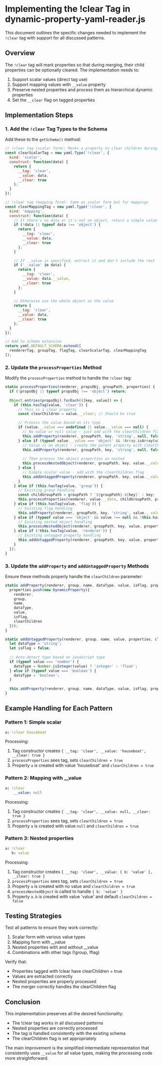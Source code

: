 # Implementing the !clear Tag in dynamic-property-yaml-reader.js

This document outlines the specific changes needed to implement the `!clear` tag with support for all discussed patterns.

## Overview

The `!clear` tag will mark properties so that during merging, their child properties can be optionally cleared. The implementation needs to:

1. Support scalar values (direct tag use)
2. Support mapping values with `__value` property
3. Preserve nested properties and process them as hierarchical dynamic properties
4. Set the `__clear` flag on tagged properties

## Implementation Steps

### 1. Add the `!clear` Tag Types to the Schema

Add these to the `getSchema()` method:

```javascript
// !clear tag (scalar form): Marks a property to clear children during merging
const clearScalarTag = new yaml.Type('!clear', {
  kind: 'scalar',
  construct: function(data) {
    return { 
      __tag: 'clear', 
      __value: data,
      __clear: true
    };
  }
});

// !clear tag (mapping form): Same as scalar form but for mappings
const clearMappingTag = new yaml.Type('!clear', {
  kind: 'mapping',
  construct: function(data) {
    // If there's no data or it's not an object, return a simple value
    if (!data || typeof data !== 'object') {
      return { 
        __tag: 'clear', 
        __value: data,
        __clear: true 
      };
    }

    // If __value is specified, extract it and don't include the rest
    if ('__value' in data) {
      return { 
        __tag: 'clear', 
        __value: data.__value,
        __clear: true 
      };
    }
    
    // Otherwise use the whole object as the value
    return { 
      __tag: 'clear', 
      __value: data,
      __clear: true 
    };
  }
});

// Add to schema extension
return yaml.DEFAULT_SCHEMA.extend([
  rendererTag, groupTag, flagTag, clearScalarTag, clearMappingTag
]);
```

### 2. Update the `processProperties` Method

Modify the `processProperties` method to handle the `!clear` tag:

```javascript
static processProperties(renderer, propsObj, groupPath, properties) {
  if (!propsObj || typeof propsObj !== 'object') return;
  
  Object.entries(propsObj).forEach(([key, value]) => {
    if (this.hasTag(value, 'clear')) {
      // This is a clear property
      const clearChildren = value.__clear; // Should be true

      // Process the value based on its type
      if (value.__value === undefined || value.__value === null) {
        // No value or null value - just add with the clearChildren flag
        this.addProperty(renderer, groupPath, key, 'string', null, false, properties, clearChildren);
      } else if (typeof value.__value === 'object' && !Array.isArray(value.__value)) {
        // Value is an object - create the parent property with clearChildren flag
        this.addProperty(renderer, groupPath, key, 'string', null, false, properties, clearChildren);
        
        // Then process the object properties as nested
        this.processNestedObject(renderer, groupPath, key, value.__value, properties);
      } else {
        // Simple scalar value - add with the clearChildren flag
        this.addUntaggedProperty(renderer, groupPath, key, value.__value, properties, clearChildren);
      }
    } else if (this.hasTag(value, 'group')) {
      // Existing group handling
      const childGroupPath = groupPath ? `${groupPath}.${key}` : key;
      this.processProperties(renderer, value.__data, childGroupPath, properties);
    } else if (this.hasTag(value, 'flag')) {
      // Existing flag handling
      this.addProperty(renderer, groupPath, key, 'string', value.__value, true, properties);
    } else if (typeof value === 'object' && value !== null && !this.hasTag(value, 'renderer')) {
      // Existing nested object handling
      this.processNestedObject(renderer, groupPath, key, value, properties);
    } else if (!this.hasTag(value, 'renderer')) {
      // Existing untagged property handling
      this.addUntaggedProperty(renderer, groupPath, key, value, properties);
    }
  });
}
```

### 3. Update the `addProperty` and `addUntaggedProperty` Methods

Ensure these methods properly handle the `clearChildren` parameter:

```javascript
static addProperty(renderer, group, name, dataType, value, isFlag, properties, clearChildren = false) {
  properties.push(new DynamicProperty({
    renderer,
    group,
    name,
    dataType,
    value,
    isFlag,
    clearChildren
  }));
}

static addUntaggedProperty(renderer, group, name, value, properties, clearChildren = false) {
  let dataType = 'string';
  let isFlag = false;
  
  // Auto-detect type based on JavaScript type
  if (typeof value === 'number') {
    dataType = Number.isInteger(value) ? 'integer' : 'float';
  } else if (typeof value === 'boolean') {
    dataType = 'boolean';
  }
  
  this.addProperty(renderer, group, name, dataType, value, isFlag, properties, clearChildren);
}
```

## Example Handling for Each Pattern

### Pattern 1: Simple scalar
```yaml
a: !clear houseboat
```

Processing:
1. Tag constructor creates `{ __tag: 'clear', __value: 'houseboat', __clear: true }`
2. `processProperties` sees tag, sets `clearChildren = true`
3. Property `a` is created with value 'houseboat' and `clearChildren = true`

### Pattern 2: Mapping with __value
```yaml
a: !clear 
    __value: null
```

Processing:
1. Tag constructor creates `{ __tag: 'clear', __value: null, __clear: true }`
2. `processProperties` sees tag, sets `clearChildren = true`
3. Property `a` is created with value `null` and `clearChildren = true`

### Pattern 3: Nested properties
```yaml
a: !clear 
   b: value
```

Processing:
1. Tag constructor creates `{ __tag: 'clear', __value: { b: 'value' }, __clear: true }`
2. `processProperties` sees tag, sets `clearChildren = true`
3. Property `a` is created with no value and `clearChildren = true`
4. `processNestedObject` is called to handle `{ b: 'value' }`
5. Property `a.b` is created with value 'value' and default `clearChildren = false`

## Testing Strategies

Test all patterns to ensure they work correctly:

1. Scalar form with various value types
2. Mapping form with __value
3. Nested properties with and without __value
4. Combinations with other tags (!group, !flag)

Verify that:
- Properties tagged with !clear have clearChildren = true
- Values are extracted correctly
- Nested properties are properly processed
- The merger correctly handles the clearChildren flag

## Conclusion

This implementation preserves all the desired functionality:
- The !clear tag works in all discussed patterns
- Nested properties are correctly processed
- The tag is handled consistently with the existing schema
- The clearChildren flag is set appropriately

The main improvement is the simplified intermediate representation that consistently uses `__value` for all value types, making the processing code more straightforward. 